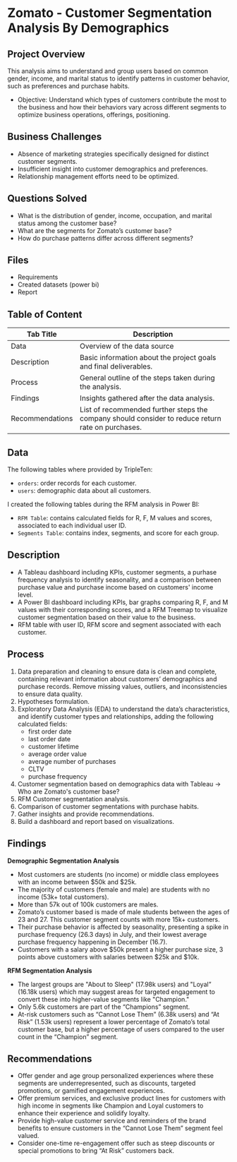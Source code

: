 # Zomato - Customer Segmentation Analysis By Demographics

## Project Overview
This analysis aims to understand and group users based on common gender, income, and marital status to identify patterns in customer behavior, such as preferences and purchase habits. 

- Objective: Understand which types of customers contribute the most to the business and how their behaviors vary across different segments to optimize business operations, offerings, positioning.   

## Business Challenges
- Absence of marketing strategies specifically designed for distinct customer segments.
- Insufficient insight into customer demographics and preferences.
- Relationship management efforts need to be optimized.

## Questions Solved
- What is the distribution of gender, income, occupation, and marital status among the customer base?
- What are the segments for Zomato’s customer base?
- How do purchase patterns differ across different segments?

## Files
- Requirements
- Created datasets (power bi)
- Report 

## Table of Content
| Tab Title| Description | 
| -------- | ------------|
| Data | Overview of the data source |
| Description | Basic information about the project goals and final deliverables. |
| Process | General outline of the steps taken during the analysis. |
| Findings | Insights gathered after the data analysis. |
| Recommendations | List of recommended further steps the company should consider to reduce return rate on purchases. |

## Data 
The following tables where provided by TripleTen:
- `orders`: order records for each customer. 
- `users`: demographic data about all customers. 

I created the following tables during the RFM analysis in Power BI:
- `RFM Table`: contains calculated fields for R, F, M values and scores, associated to each individual user ID.
- `Segments Table`: contains index, segments, and score for each group. 

## Description
- A Tableau dashboard including KPIs, customer segments, a purhase frequency analysis to identify seasonality, and a comparison between purchase value and purchase income based on customers' income level.   
- A Power BI dashboard including KPIs, bar graphs comparing R, F, and M values with their corresponding scores, and a RFM Treemap to visualize customer segmentation based on their value to the business. 
- RFM table with user ID, RFM score and segment associated with each customer.  

## Process 
1. Data preparation and cleaning to ensure data is clean and complete, containing relevant information about customers’ demographics and purchase records. Remove missing values, outliers, and inconsistencies to ensure data quality. 
2. Hypotheses formulation.
3. Exploratory Data Analysis (EDA) to understand the data’s characteristics, and identify customer types and relationships, adding the following calculated fields:
    - first order date
    - last order date
    - customer lifetime 
    -  average order value
    - average number of purchases
    - CLTV
    - purchase frequency
4. Customer segmentation based on demographics data with Tableau -> Who are Zomato's customer base? 
5. RFM Customer segmentation analysis.
6. Comparison of customer segmentations with purchase habits. 
7. Gather insights and provide recommendations.
8. Build a dashboard and report based on visualizations.

## Findings
**Demographic Segmentation Analysis** 
- Most customers are students (no income) or middle class  employees with an income between $50k and $25k. 
- The majority of customers (female and male) are students with no income (53k+ total customers).
- More than 57k out of 100k customers are males.
- Zomato’s customer based is made of male students between the ages of 23 and 27. This customer segment counts with more 15k+ customers.
- Their purchase behavior is affected by seasonality, presenting a spike in purchase frequency (26.3 days) in July, and their lowest average purchase frequency happening in December (16.7). 
- Customers with a salary above $50k present a higher purchase size, 3 points above customers with salaries between $25k and $10k. 

**RFM Segmentation Analysis**
- The largest groups are "About to Sleep" (17.98k users)  and "Loyal” (16.18k users)  which may suggest areas for targeted engagement to convert these into higher-value segments like "Champion."
- Only 5.6k customers are part of the “Champions” segment. 
- At-risk customers such as “Cannot Lose Them” (6.38k users) and “At Risk” (1.53k users) represent a lower percentage of Zomato’s total customer base, but a higher percentage of users compared to the user count in the “Champion” segment. 


## Recommendations 
- Offer gender and age group personalized  experiences where these segments are underrepresented, such as discounts, targeted promotions, or gamified engagement experiences.
- Offer premium services, and exclusive product lines for customers with high income in segments like Champion and Loyal customers to enhance their experience and solidify loyalty. 
- Provide high-value customer service and reminders of the brand benefits to ensure customers in the “Cannot Lose Them” segment feel valued. 
- Consider one-time re-engagement offer such as steep discounts or special promotions to bring “At Risk” customers back. 
